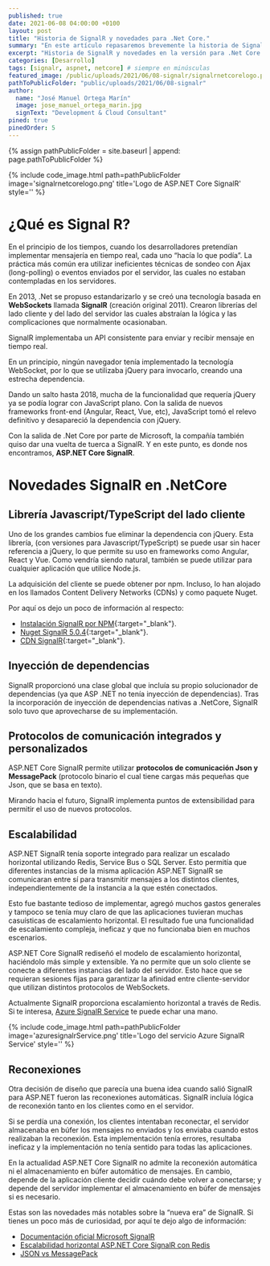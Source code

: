 ```yaml
---
published: true
date: 2021-06-08 04:00:00 +0100
layout: post
title: "Historia de SignalR y novedades para .Net Core."
summary: "En este artículo repasaremos brevemente la historia de SignalR y las principales novedades que adoptó con su llegada al mundo .Net Core."
excerpt: "Historia de SignalR y novedades en la versión para .Net Core."
categories: [Desarrollo]
tags: [signalr, aspnet, netcore] # siempre en minúsculas
featured_image: /public/uploads/2021/06/08-signalr/signalrnetcorelogo.png
pathToPublicFolder: "public/uploads/2021/06/08-signalr"
author:
  name: "José Manuel Ortega Marín"
  image: jose_manuel_ortega_marin.jpg
  signText: "Development & Cloud Consultant"
pined: true
pinedOrder: 5
---
```

{% assign pathPublicFolder = site.baseurl | append: page.pathToPublicFolder %}

{% include code_image.html path=pathPublicFolder
image='signalrnetcorelogo.png'
title='Logo de ASP.NET Core SignalR'
style=''
%}

# ¿Qué es Signal R?

En el principio de los tiempos, cuando los desarrolladores pretendían implementar mensajería en tiempo real, cada uno “hacía lo que podía”. La práctica más común era utilizar ineficientes técnicas de sondeo con Ajax (long-polling) o eventos enviados por el servidor, las cuales no estaban contempladas en los servidores.

En 2013, .Net se propuso estandarizarlo y se creó una tecnología basada en **WebSockets** llamada **SignalR** (creación original 2011). Crearon librerías del lado cliente y del lado del servidor las cuales abstraían la lógica y las complicaciones que normalmente ocasionaban.

SignalR implementaba un API consistente para enviar y recibir mensaje en tiempo real.

En un principio, ningún navegador tenía implementado la tecnología WebSocket, por lo que se utilizaba jQuery para invocarlo, creando una estrecha dependencia.

Dando un salto hasta 2018, mucha de la funcionalidad que requería jQuery ya se podía lograr con JavaScript plano. Con la salida de nuevos frameworks front-end (Angular, React, Vue, etc), JavaScript tomó el relevo definitivo y desapareció la dependencia con jQuery.

Con la salida de .Net Core por parte de Microsoft, la compañía también quiso dar una vuelta de tuerca a SignalR. Y en este punto, es donde nos encontramos, **ASP.NET Core SignalR**.


# Novedades SignalR en .NetCore

## Librería Javascript/TypeScript del lado cliente

Uno de los grandes cambios fue eliminar la dependencia con jQuery. Esta librería, (con versiones para Javascript/TypeScript) se puede usar sin hacer referencia a jQuery, lo que permite su uso en frameworks como Angular, React y Vue. Como vendría siendo natural, también se puede utilizar para cualquier aplicación que utilice Node.js.

La adquisición del cliente se puede obtener por npm. Incluso, lo han alojado en los llamados Content Delivery Networks (CDNs) y como paquete Nuget.

Por aquí os dejo un poco de información al respecto:

* [Instalación SignalR por NPM](https://www.npmjs.com/package/@microsoft/signalr){:target="_blank"}.
* [Nuget SignalR 5.0.4](https://www.nuget.org/packages/Microsoft.AspNetCore.SignalR.Client){:target="_blank"}.
* [CDN SignalR](https://cdnjs.com/libraries/microsoft-signalr){:target="_blank"}.

## Inyección de dependencias

SignalR proporcionó una clase global que incluía su propio solucionador de dependencias (ya que ASP .NET no tenía inyección de dependencias). Tras la incorporación de inyección de dependencias nativas a .NetCore, SignalR solo tuvo que aprovecharse de su implementación.

## Protocolos de comunicación integrados y personalizados

ASP.NET Core SignalR permite utilizar **protocolos de comunicación Json y MessagePack** (protocolo binario el cual tiene cargas más pequeñas que Json, que se basa en texto).

Mirando hacia el futuro, SignalR implementa puntos de extensibilidad para permitir el uso de nuevos protocolos.


## Escalabilidad

ASP.NET SignalR tenía soporte integrado para realizar un escalado horizontal utilizando Redis, Service Bus o SQL Server. Esto permitía que diferentes instancias de la misma aplicación ASP.NET SignalR se comunicaran entre sí para transmitir mensajes a los distintos clientes, independientemente de la instancia a la que estén conectados.

Esto fue bastante tedioso de implementar, agregó muchos gastos generales y tampoco se tenía muy claro de que las aplicaciones tuvieran muchas casuísticas de escalamiento horizontal. El resultado fue una funcionalidad de escalamiento compleja, ineficaz y que no funcionaba bien en muchos escenarios.

ASP.NET Core SignalR rediseñó el modelo de escalamiento horizontal, haciéndolo más simple y extensible. Ya no permite que un solo cliente se conecte a diferentes instancias del lado del servidor. Esto hace que se requieran sesiones fijas para garantizar la afinidad entre cliente-servidor que utilizan distintos protocolos de WebSockets. 

Actualmente SignalR proporciona escalamiento horizontal a través de Redis. 
Si te interesa, [Azure SignalR Service](https://azure.microsoft.com/es-es/services/signalr-service/) te puede echar una mano.

{% include code_image.html path=pathPublicFolder
image='azuresignalrService.png'
title='Logo del servicio Azure SignalR Service'
style=''
%}

## Reconexiones 

Otra decisión de diseño que parecía una buena idea cuando salió SignalR para ASP.NET fueron las reconexiones automáticas. SignalR incluía lógica de reconexión tanto en los clientes como en el servidor.

Si se perdía una conexión, los clientes intentaban reconectar, el servidor almacenaba en búfer los mensajes no enviados y los enviaba cuando estos realizaban la reconexión. Esta implementación tenía errores, resultaba ineficaz y la implementación no tenía sentido para todas las aplicaciones.

En la actualidad ASP.NET Core SignalR no admite la reconexión automática ni el almacenamiento en búfer automático de mensajes. En cambio, depende de la aplicación cliente decidir cuándo debe volver a conectarse; y depende del servidor implementar el almacenamiento en búfer de mensajes si es necesario.


Estas son las novedades más notables sobre la “nueva era” de SignalR. Si tienes un poco más de curiosidad, por aquí te dejo algo de información:

*	[Documentación oficial Microsoft SignalR](https://docs.microsoft.com/es-es/aspnet/signalr/)
*	[Escalabilidad horizontal ASP.NET Core SignalR con Redis](https://docs.microsoft.com/es-es/aspnet/core/signalr/redis-backplane?view=aspnetcore-5.0)
*	[JSON vs MessagePack](https://thephp.website/en/issue/messagepack-vs-json-benchmark/)
